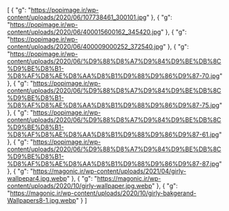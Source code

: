 [
  {
    "g": "https://popimage.ir/wp-content/uploads/2020/06/107738461_300101.jpg"
  },
  {
    "g": "https://popimage.ir/wp-content/uploads/2020/06/400015600162_345420.jpg"
  },
  {
    "g": "https://popimage.ir/wp-content/uploads/2020/06/400009000252_372540.jpg"
  },
  {
    "g": "https://popimage.ir/wp-content/uploads/2020/06/%D9%88%D8%A7%D9%84%D9%BE%DB%8C%D9%BE%D8%B1-%D8%AF%D8%AE%D8%AA%D8%B1%D9%88%D9%86%D9%87-70.jpg"
  },
  {
    "g": "https://popimage.ir/wp-content/uploads/2020/06/%D9%88%D8%A7%D9%84%D9%BE%DB%8C%D9%BE%D8%B1-%D8%AF%D8%AE%D8%AA%D8%B1%D9%88%D9%86%D9%87-75.jpg"
  },
  {
    "g": "https://popimage.ir/wp-content/uploads/2020/06/%D9%88%D8%A7%D9%84%D9%BE%DB%8C%D9%BE%D8%B1-%D8%AF%D8%AE%D8%AA%D8%B1%D9%88%D9%86%D9%87-61.jpg"
  },
  {
    "g": "https://popimage.ir/wp-content/uploads/2020/06/%D9%88%D8%A7%D9%84%D9%BE%DB%8C%D9%BE%D8%B1-%D8%AF%D8%AE%D8%AA%D8%B1%D9%88%D9%86%D9%87-87.jpg"
  },
  {
    "g": "https://magonic.ir/wp-content/uploads/2021/04/girly-wallpepar4.jpg.webp"
  },
  {
    "g": "https://magonic.ir/wp-content/uploads/2020/10/girly-wallpaper.jpg.webp"
  },
  {
    "g": "https://magonic.ir/wp-content/uploads/2020/10/girly-bakgerand-Wallpapers8-1.jpg.webp"
  }
]
